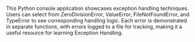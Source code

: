This Python console application showcases exception handling techniques. Users can select from ZeroDivisionError, ValueError, FileNotFoundError, and TypeError to see corresponding handling logic. Each error is demonstrated in separate functions, with errors logged to a file for tracking, making it a useful resource for learning Exception Handling.